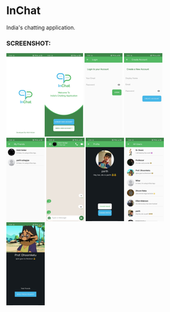 # InChat
India's chatting application. 


### SCREENSHOT:
<img src="ss/1.jpg" width="20%"><img src="ss/2.jpg" width="20%">
<img src="ss/3.jpg" width="20%">
<img src="ss/4.jpg" width="20%">
<img src="ss/5.jpg" width="20%">
<img src="ss/6.jpg" width="20%">
<img src="ss/7.jpg" width="20%">
<img src="ss/8.jpg" width="20%">
<img src="ss/9.jpg" width="20%">
